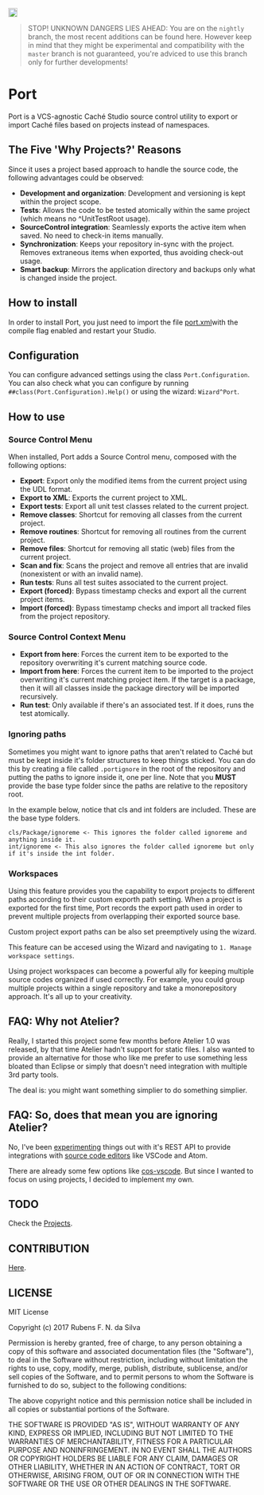 <p>
    <img src="https://img.shields.io/badge/Port-enabled-green.svg" height="18">
</p>

> STOP! UNKNOWN DANGERS LIES AHEAD: You are on the `nightly` branch, the most recent additions can be found here. However keep in mind that they might be experimental and compatibility with the `master` branch is not guaranteed, you're adviced to use this branch only for further developments!

# Port

Port is a VCS-agnostic Caché Studio source control utility to export or import Caché files based on projects instead of namespaces.

## The Five 'Why Projects?' Reasons

Since it uses a project based approach to handle the source code, the following advantages could be observed:

* **Development and organization**: Development and versioning is kept within the project scope.
* **Tests**: Allows the code to be tested atomically within the same project (which means no ^UnitTestRoot usage).
* **SourceControl integration**: Seamlessly exports the active item when saved. No need to check-in items manually.
* **Synchronization**: Keeps your repository in-sync with the project. Removes extraneous items when exported, thus avoiding check-out usage.
* **Smart backup**: Mirrors the application directory and backups only what is changed inside the project.

## How to install

In order to install Port, you just need to import the file [port.xml](https://github.com/rfns/port/blob/nightly/port.xml)with the compile flag enabled and restart your Studio.

## Configuration

You can configure advanced settings using the class `Port.Configuration`. You can also check what you can configure by running `##class(Port.Configuration).Help()` or using the wizard: `Wizard^Port`.

## How to use

### Source Control Menu

When installed, Port adds a Source Control menu, composed with the following options:

* __Export__: Export only the modified items from the current project using the UDL format.
* __Export to XML__: Exports the current project to XML.
* __Export tests__: Export all unit test classes related to the current project.
* __Remove classes__: Shortcut for removing all classes from the current project.
* __Remove routines__: Shortcut for removing all routines from the current project.
* __Remove files__: Shortcut for removing all static (web) files from the current project.
* __Scan and fix__: Scans the project and remove all entries that are invalid (nonexistent or with an invalid name).
* __Run tests__: Runs all test suites associated to the current project.
* __Export (forced)__: Bypass timestamp checks and export all the current project items.
* __Import (forced)__: Bypass timestamp checks and import all tracked files from the project repository.

### Source Control Context Menu

* __Export from here__: Forces the current item to be exported to the repository overwriting it's current matching source code.
* __Import from here__: Forces the current item to be imported to the project overwriting it's current matching project item. If the target is a package, then it will all classes inside the package directory will be imported recursively.
* __Run test__: Only available if there's an associated test. If it does, runs the test atomically.

### Ignoring paths

Sometimes you might want to ignore paths that aren't related to Caché but must be kept inside it's folder structures to keep things
sticked. You can do this by creating a file called `.portignore` in the root of the repository and putting the paths to ignore
inside it, one per line. Note that you __MUST__ provide the base type folder since the paths are relative to the repository root.

In the example below, notice that cls and int folders are included. These are the base type folders.

```
cls/Package/ignoreme <- This ignores the folder called ignoreme and anything inside it.
int/ignoreme <- This also ignores the folder called ignoreme but only if it's inside the int folder.
```

### Workspaces

Using this feature provides you the capability to export projects to different paths according to their custom exporth path setting. When a project is exported for the first time, Port records the export path used in order to prevent multiple projects from overlapping their exported source base.

Custom project export paths can be also set preemptively using the wizard.

This feature can be accesed using the Wizard and navigating to `1. Manage workspace settings`.

Using project workspaces can become a powerful ally for keeping multiple source codes organized if used correctly. For example, you could group multiple projects within a single repository and take a monorepository approach. It's all up to your creativity.

## FAQ: Why not Atelier?

Really, I started this project some few months before Atelier 1.0 was released, by that time Atelier hadn't support for static files.
I also wanted to provide an alternative for those who like me prefer to use something less bloated than Eclipse or simply that doesn't need integration with multiple 3rd party tools.

The deal is: you might want something simplier to do something simplier.

## FAQ: So, does that mean you are ignoring Atelier?

No, I've been [experimenting](https://github.com/rfns/port/blob/nightly/cls/Port/REST/API.cls.txt) things out with it's REST API to provide integrations with [source code editors](https://en.wikipedia.org/wiki/Source_code_editor) like VSCode and Atom.

There are already some few options like [cos-vscode](https://github.com/doublefint/cos-vscode). But since I wanted to focus on using projects, I decided to implement my own.

## TODO

Check the [Projects](https://github.com/rfns/port/projects).

## CONTRIBUTION

[Here](https://github.com/rfns/port/blob/nightly/CONTRIBUTING.md).

## LICENSE

MIT License

Copyright (c) 2017 Rubens F. N. da Silva

Permission is hereby granted, free of charge, to any person obtaining a copy
of this software and associated documentation files (the "Software"), to deal
in the Software without restriction, including without limitation the rights
to use, copy, modify, merge, publish, distribute, sublicense, and/or sell
copies of the Software, and to permit persons to whom the Software is
furnished to do so, subject to the following conditions:

The above copyright notice and this permission notice shall be included in all
copies or substantial portions of the Software.

THE SOFTWARE IS PROVIDED "AS IS", WITHOUT WARRANTY OF ANY KIND, EXPRESS OR
IMPLIED, INCLUDING BUT NOT LIMITED TO THE WARRANTIES OF MERCHANTABILITY,
FITNESS FOR A PARTICULAR PURPOSE AND NONINFRINGEMENT. IN NO EVENT SHALL THE
AUTHORS OR COPYRIGHT HOLDERS BE LIABLE FOR ANY CLAIM, DAMAGES OR OTHER
LIABILITY, WHETHER IN AN ACTION OF CONTRACT, TORT OR OTHERWISE, ARISING FROM,
OUT OF OR IN CONNECTION WITH THE SOFTWARE OR THE USE OR OTHER DEALINGS IN THE
SOFTWARE.






